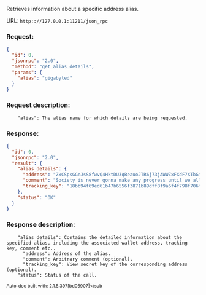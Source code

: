 Retrieves information about a specific address alias.

URL: ```http:://127.0.0.1:11211/json_rpc```
### Request: 
```json
{
  "id": 0,
  "jsonrpc": "2.0",
  "method": "get_alias_details",
  "params": {
    "alias": "gigabyted"
  }
}
```
### Request description: 
```
    "alias": The alias name for which details are being requested.

```
### Response: 
```json
{
  "id": 0,
  "jsonrpc": "2.0",
  "result": {
    "alias_details": {
      "address": "ZxCSpsGGeJsS8fwvQ4HktDU3qBeauoJTR6j73jAWWZxFXdF7XTbGm4YfS2kXJmAP4Rf5BVsSQ9iZ45XANXEYsrLN2L2W77dH7",
      "comment": "Society is never gonna make any progress until we all learn to pretend to like each other.",
      "tracking_key": "18bb94f69ed61b47b6556f3871b89dff8f9a6f4f798f706fd199b05ccf8ef20c"
    },
    "status": "OK"
  }
}
```
### Response description: 
```
    "alias_details": Contains the detailed information about the specified alias, including the associated wallet address, tracking key, comment etc..
      "address": Address of the alias.
      "comment": Arbitrary comment (optional).
      "tracking_key": View secret key of the corresponding address (optional).
    "status": Status of the call.

```
<sub>Auto-doc built with: 2.1.5.397[bd05907]</sub